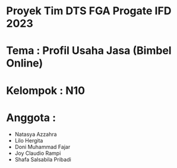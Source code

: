 # Proyek Tim DTS FGA Progate IFD 2023
# Tema : Profil Usaha Jasa (Bimbel Online)
# Kelompok : N10
# Anggota :
- Natasya Azzahra
- Lilo Hergita
- Doni Muhammad Fajar
- Joy Claudio Rampi
- Shafa Salsabila Pribadi
